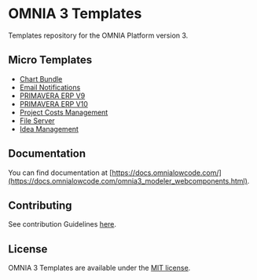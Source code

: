 # OMNIA 3 Templates
Templates repository for the OMNIA Platform version 3.

## Micro Templates

 - [Chart Bundle](./ChartBundle/)
 - [Email Notifications](./EmailNotifications/)
 - [PRIMAVERA ERP V9](./PrimaveraV9/)
 - [PRIMAVERA ERP V10](./PrimaveraV10/)
 - [Project Costs Management](./ProjectCostManagement)
 - [File Server](./FileServer)
 - [Idea Management](./IdeaTemplate)


## Documentation

You can find documentation at [https://docs.omnialowcode.com/](https://docs.omnialowcode.com/omnia3_modeler_webcomponents.html).

## Contributing

See contribution Guidelines [here](CONTRIBUTING.md).

## License

OMNIA 3 Templates are available under the [MIT license](http://opensource.org/licenses/MIT).
